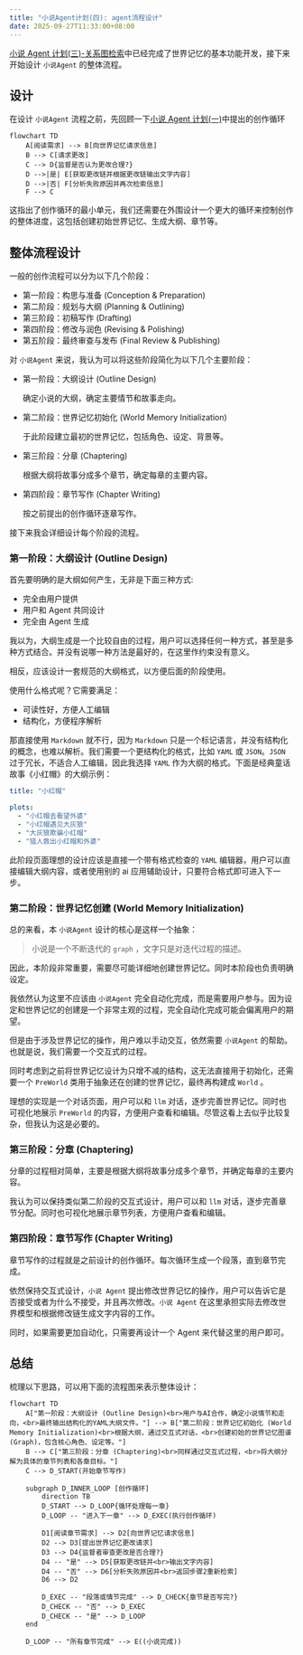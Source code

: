 ```yaml
---
title: "小说Agent计划(四): agent流程设计"
date: 2025-09-27T11:33:00+08:00
---
```


[小说 Agent 计划(三)-关系图检索](../小说agent计划三)中已经完成了世界记忆的基本功能开发，接下来开始设计 `小说Agent` 的整体流程。

<!--more-->

## 设计

在设计 `小说Agent` 流程之前，先回顾一下[小说 Agent 计划(一)](../小说agent计划一#问题所在)中提出的创作循环

```mermaid
flowchart TD
    A[阅读需求] --> B[向世界记忆请求信息]
    B --> C[请求更改]
    C --> D{监督是否认为更改合理?}
    D -->|是| E[获取更改链并根据更改链输出文字内容]
    D -->|否| F[分析失败原因并再次检索信息]
    F --> C
```

这指出了创作循环的最小单元，我们还需要在外围设计一个更大的循环来控制创作的整体进度，这包括创建初始世界记忆、生成大纲、章节等。

## 整体流程设计

一般的创作流程可以分为以下几个阶段：

- 第一阶段：构思与准备 (Conception & Preparation)
- 第二阶段：规划与大纲 (Planning & Outlining)
- 第三阶段：初稿写作 (Drafting)
- 第四阶段：修改与润色 (Revising & Polishing)
- 第五阶段：最终审查与发布 (Final Review & Publishing)

对 `小说Agent` 来说，我认为可以将这些阶段简化为以下几个主要阶段：

- 第一阶段：大纲设计 (Outline Design)

  确定小说的大纲，确定主要情节和故事走向。

- 第二阶段：世界记忆初始化 (World Memory Initialization)

  于此阶段建立最初的世界记忆，包括角色、设定、背景等。

- 第三阶段：分章 (Chaptering)

  根据大纲将故事分成多个章节，确定每章的主要内容。

- 第四阶段：章节写作 (Chapter Writing)

  按之前提出的创作循环逐章写作。

接下来我会详细设计每个阶段的流程。

### 第一阶段：大纲设计 (Outline Design)

首先要明确的是大纲如何产生，无非是下面三种方式:

- 完全由用户提供
- 用户和 Agent 共同设计
- 完全由 Agent 生成

我以为，大纲生成是一个比较自由的过程，用户可以选择任何一种方式，甚至是多种方式结合。并没有说哪一种方法是最好的，在这里作约束没有意义。

相反，应该设计一套规范的大纲格式，以方便后面的阶段使用。

使用什么格式呢？它需要满足：

- 可读性好，方便人工编辑
- 结构化，方便程序解析

那直接使用 `Markdown` 就不行，因为 `Markdown` 只是一个标记语言，并没有结构化的概念，也难以解析。我们需要一个更结构化的格式，比如 `YAML` 或 `JSON`。`JSON` 过于冗长，不适合人工编辑，因此我选择 `YAML` 作为大纲的格式。下面是经典童话故事《小红帽》的大纲示例：

```yaml
title: "小红帽"

plots:
  - "小红帽去看望外婆"
  - "小红帽遇见大灰狼"
  - "大灰狼欺骗小红帽"
  - "猎人救出小红帽和外婆"
```

此阶段页面理想的设计应该是直接一个带有格式检查的 `YAML` 编辑器，用户可以直接编辑大纲内容，或者使用别的 ai 应用辅助设计，只要符合格式即可进入下一步。

### 第二阶段：世界记忆创建 (World Memory Initialization)

总的来看，本 `小说Agent` 设计的核心是这样一个抽象：

> 小说是一个不断迭代的 `graph` ，文字只是对迭代过程的描述。

因此，本阶段非常重要，需要尽可能详细地创建世界记忆。同时本阶段也负责明确设定。

我依然认为这里不应该由 `小说Agent` 完全自动化完成，而是需要用户参与。因为设定和世界记忆的创建是一个非常主观的过程，完全自动化完成可能会偏离用户的期望。

但是由于涉及世界记忆的操作，用户难以手动交互，依然需要 `小说Agent` 的帮助。也就是说，我们需要一个交互式的过程。

同时考虑到之前将世界记忆设计为只增不减的结构，这无法直接用于初始化，还需要一个 `PreWorld` 类用于抽象还在创建的世界记忆，最终再构建成 `World` 。

理想的实现是一个对话页面，用户可以和 `llm` 对话，逐步完善世界记忆。同时也可视化地展示 `PreWorld` 的内容，方便用户查看和编辑。尽管这看上去似乎比较复杂，但我认为这是必要的。

### 第三阶段：分章 (Chaptering)

分章的过程相对简单，主要是根据大纲将故事分成多个章节，并确定每章的主要内容。

我认为可以保持类似第二阶段的交互式设计，用户可以和 `llm` 对话，逐步完善章节分配。同时也可视化地展示章节列表，方便用户查看和编辑。

### 第四阶段：章节写作 (Chapter Writing)

章节写作的过程就是之前设计的创作循环。每次循环生成一个段落，直到章节完成。

依然保持交互式设计，`小说 Agent` 提出修改世界记忆的操作，用户可以告诉它是否接受或者为什么不接受，并且再次修改。`小说 Agent` 在这里承担实际去修改世界模型和根据修改链生成文字内容的工作。

同时，如果需要更加自动化，只需要再设计一个 Agent 来代替这里的用户即可。

## 总结

梳理以下思路，可以用下面的流程图来表示整体设计：

```mermaid
flowchart TD
    A["第一阶段：大纲设计 (Outline Design)<br>用户与AI合作，确定小说情节和走向，<br>最终输出结构化的YAML大纲文件。"] --> B["第二阶段：世界记忆初始化 (World Memory Initialization)<br>根据大纲，通过交互式对话，<br>创建初始的世界记忆图谱(Graph)，包含核心角色、设定等。"]
    B --> C["第三阶段：分章 (Chaptering)<br>同样通过交互式过程，<br>将大纲分解为具体的章节列表和各章目标。"]
    C --> D_START(开始章节写作)

    subgraph D_INNER_LOOP [创作循环]
        direction TB
        D_START --> D_LOOP{循环处理每一章}
        D_LOOP -- "进入下一章" --> D_EXEC(执行创作循环)

        D1[阅读章节需求] --> D2[向世界记忆请求信息]
        D2 --> D3[提出世界记忆更改请求]
        D3 --> D4{监督者审查更改是否合理?}
        D4 -- "是" --> D5[获取更改链并<br>输出文字内容]
        D4 -- "否" --> D6[分析失败原因并<br>返回步骤2重新检索]
        D6 --> D2

        D_EXEC -- "段落或情节完成" --> D_CHECK{章节是否写完?}
        D_CHECK -- "否" --> D_EXEC
        D_CHECK -- "是" --> D_LOOP
    end

    D_LOOP -- "所有章节完成" --> E((小说完成))
```
